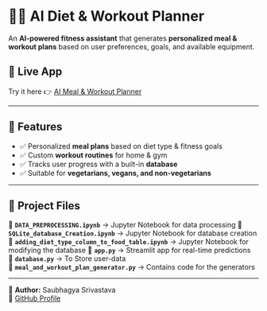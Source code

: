 # 🥗💪 AI Diet & Workout Planner

An **AI-powered fitness assistant** that generates **personalized meal & workout plans** based on user preferences, goals, and available equipment.

## 🚀 Live App  
Try it here 👉 [AI Meal & Workout Planner](https://ai-meal-and-workout-planner-jgkqrpampgisnjfskpjttz.streamlit.app/)

---

## 🔹 Features
- ✅ Personalized **meal plans** based on diet type & fitness goals  
- ✅ Custom **workout routines** for home & gym  
- ✅ Tracks user progress with a built-in **database**  
- ✅ Suitable for **vegetarians, vegans, and non-vegetarians**  

---
## 📂 **Project Files**  
📌 **`DATA_PREPROCESSING.ipynb`** → Jupyter Notebook for data processing
📌 **`SQLite_database_Creation.ipynb`** → Jupyter Notebook for database creation 
📌 **`adding_diet_type_column_to_food_table.ipynb`** → Jupyter Notebook for modifying the database
📌 **`app.py`** → Streamlit app for real-time predictions  
📌 **`database.py`** → To Store user-data  
📌 **`meal_and_workout_plan_generator.py`** → Contains code for the generators  

---

📌 **Author:** Saubhagya Srivastava  
🔗 [GitHub Profile](https://github.com/Saubhagya49) 
